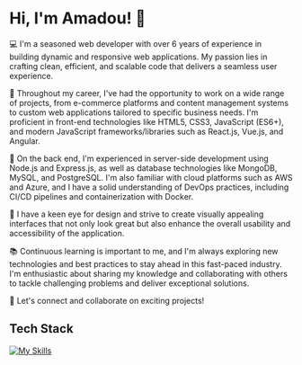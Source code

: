 # Hi, I'm Amadou! 👋

💻 I'm a seasoned web developer with over 6 years of experience in building dynamic and responsive web applications. My passion lies in crafting clean, efficient, and scalable code that delivers a seamless user experience.

🚀 Throughout my career, I've had the opportunity to work on a wide range of projects, from e-commerce platforms and content management systems to custom web applications tailored to specific business needs. I'm proficient in front-end technologies like HTML5, CSS3, JavaScript (ES6+), and modern JavaScript frameworks/libraries such as React.js, Vue.js, and Angular.

🔧 On the back end, I'm experienced in server-side development using Node.js and Express.js, as well as database technologies like MongoDB, MySQL, and PostgreSQL. I'm also familiar with cloud platforms such as AWS and Azure, and I have a solid understanding of DevOps practices, including CI/CD pipelines and containerization with Docker.

🎨 I have a keen eye for design and strive to create visually appealing interfaces that not only look great but also enhance the overall usability and accessibility of the application.

📚 Continuous learning is important to me, and I'm always exploring new technologies and best practices to stay ahead in this fast-paced industry. I'm enthusiastic about sharing my knowledge and collaborating with others to tackle challenging problems and deliver exceptional solutions.

🌟 Let's connect and collaborate on exciting projects!

## Tech Stack
[![My Skills](https://skillicons.dev/icons?i=js,html,css,bootstrap,tailwind,nestjs,nodejs,react,vite,nextjs,angular,aws,git,graphql,ipfs,laravel,mongodb)](https://skillicons.dev)
